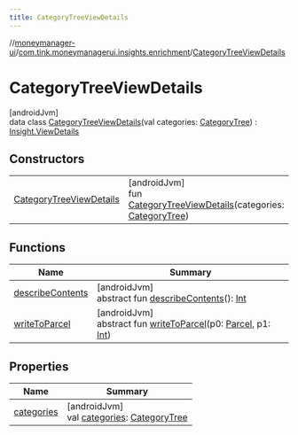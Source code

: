 ```yaml
---
title: CategoryTreeViewDetails
---
```

//[moneymanager-ui](../../../index.html)/[com.tink.moneymanagerui.insights.enrichment](../index.html)/[CategoryTreeViewDetails](index.html)



# CategoryTreeViewDetails



[androidJvm]\
data class [CategoryTreeViewDetails](index.html)(val categories: [CategoryTree](../../com.tink.model.category/-category-tree/index.html)) : [Insight.ViewDetails](../../com.tink.model.insights/-insight/-view-details/index.html)



## Constructors


| | |
|---|---|
| [CategoryTreeViewDetails](-category-tree-view-details.html) | [androidJvm]<br>fun [CategoryTreeViewDetails](-category-tree-view-details.html)(categories: [CategoryTree](../../com.tink.model.category/-category-tree/index.html)) |


## Functions


| Name | Summary |
|---|---|
| [describeContents](../../com.tink.service.provider/-provider-filter/index.html#-1578325224%2FFunctions%2F1000845458) | [androidJvm]<br>abstract fun [describeContents](../../com.tink.service.provider/-provider-filter/index.html#-1578325224%2FFunctions%2F1000845458)(): [Int](https://kotlinlang.org/api/latest/jvm/stdlib/kotlin/-int/index.html) |
| [writeToParcel](../../com.tink.service.provider/-provider-filter/index.html#-1754457655%2FFunctions%2F1000845458) | [androidJvm]<br>abstract fun [writeToParcel](../../com.tink.service.provider/-provider-filter/index.html#-1754457655%2FFunctions%2F1000845458)(p0: [Parcel](https://developer.android.com/reference/kotlin/android/os/Parcel.html), p1: [Int](https://kotlinlang.org/api/latest/jvm/stdlib/kotlin/-int/index.html)) |


## Properties


| Name | Summary |
|---|---|
| [categories](categories.html) | [androidJvm]<br>val [categories](categories.html): [CategoryTree](../../com.tink.model.category/-category-tree/index.html) |

